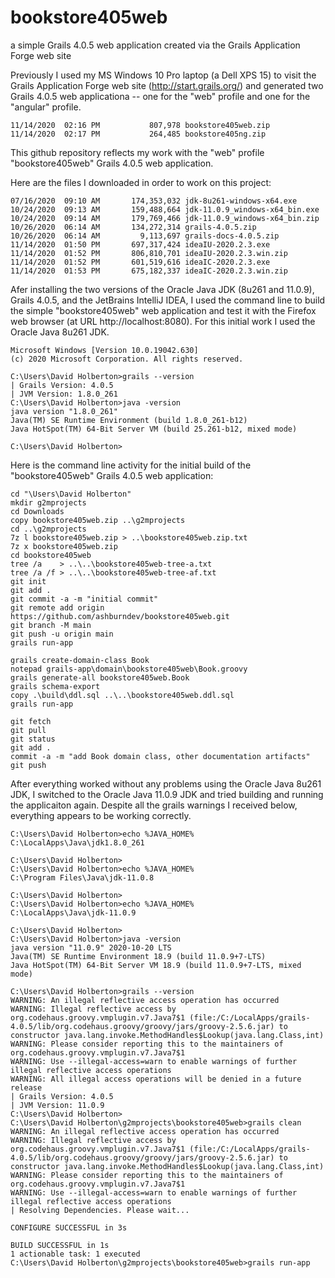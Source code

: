 # bookstore405web
a simple Grails 4.0.5 web application created via the Grails Application Forge web site

Previously I used my MS Windows 10 Pro laptop (a Dell XPS 15) to visit the Grails Application Forge web site (http://start.grails.org/) and generated 
two Grails 4.0.5 web applicationa -- one for the "web" profile and one for the "angular" profile.

```
11/14/2020  02:16 PM           807,978 bookstore405web.zip
11/14/2020  02:17 PM           264,485 bookstore405ng.zip
```

This github repository reflects my work with the "web" profile "bookstore405web" Grails 4.0.5 web application.

Here are the files I downloaded in order to work on this project:

```
07/16/2020  09:10 AM       174,353,032 jdk-8u261-windows-x64.exe
10/24/2020  09:13 AM       159,488,664 jdk-11.0.9_windows-x64_bin.exe
10/24/2020  09:14 AM       179,769,466 jdk-11.0.9_windows-x64_bin.zip
10/26/2020  06:14 AM       134,272,314 grails-4.0.5.zip
10/26/2020  06:14 AM         9,113,697 grails-docs-4.0.5.zip
11/14/2020  01:50 PM       697,317,424 ideaIU-2020.2.3.exe
11/14/2020  01:52 PM       806,810,701 ideaIU-2020.2.3.win.zip
11/14/2020  01:52 PM       601,519,616 ideaIC-2020.2.3.exe
11/14/2020  01:53 PM       675,182,337 ideaIC-2020.2.3.win.zip
```

Afer installing the two versions of the Oracle Java JDK (8u261 and 11.0.9), Grails 4.0.5, and the JetBrains IntelliJ IDEA, I used the command line to build 
the simple "bookstore405web" web application and test it with the Firefox web browser (at URL http://localhost:8080).  For this initial work I used the Oracle Java 8u261 JDK.

```
Microsoft Windows [Version 10.0.19042.630]
(c) 2020 Microsoft Corporation. All rights reserved.

C:\Users\David Holberton>grails --version
| Grails Version: 4.0.5
| JVM Version: 1.8.0_261
C:\Users\David Holberton>java -version
java version "1.8.0_261"
Java(TM) SE Runtime Environment (build 1.8.0_261-b12)
Java HotSpot(TM) 64-Bit Server VM (build 25.261-b12, mixed mode)

C:\Users\David Holberton>
```

Here is the command line activity for the initial build of the "bookstore405web" Grails 4.0.5 web application:

```
cd "\Users\David Holberton"
mkdir g2mprojects
cd Downloads
copy bookstore405web.zip ..\g2mprojects
cd ..\g2mprojects
7z l bookstore405web.zip > ..\bookstore405web.zip.txt
7z x bookstore405web.zip
cd bookstore405web
tree /a    > ..\..\bookstore405web-tree-a.txt
tree /a /f > ..\..\bookstore405web-tree-af.txt
git init
git add .
git commit -a -m "initial commit"
git remote add origin https://github.com/ashburndev/bookstore405web.git
git branch -M main
git push -u origin main
grails run-app

grails create-domain-class Book
notepad grails-app\domain\bookstore405web\Book.groovy
grails generate-all bookstore405web.Book
grails schema-export
copy .\build\ddl.sql ..\..\bookstore405web.ddl.sql
grails run-app

git fetch
git pull
git status
git add .
commit -a -m "add Book domain class, other documentation artifacts"
git push
```

After everything worked without any problems using the Oracle Java 8u261 JDK, I switched to the Oracle Java 11.0.9 JDK and tried building and running the applicaiton again. 
Despite all the grails warnings I received below, everything appears to be working correctly.

```
C:\Users\David Holberton>echo %JAVA_HOME%
C:\LocalApps\Java\jdk1.8.0_261

C:\Users\David Holberton>
C:\Users\David Holberton>echo %JAVA_HOME%
C:\Program Files\Java\jdk-11.0.8

C:\Users\David Holberton>
C:\Users\David Holberton>echo %JAVA_HOME%
C:\LocalApps\Java\jdk-11.0.9

C:\Users\David Holberton>
C:\Users\David Holberton>java -version
java version "11.0.9" 2020-10-20 LTS
Java(TM) SE Runtime Environment 18.9 (build 11.0.9+7-LTS)
Java HotSpot(TM) 64-Bit Server VM 18.9 (build 11.0.9+7-LTS, mixed mode)

C:\Users\David Holberton>grails --version
WARNING: An illegal reflective access operation has occurred
WARNING: Illegal reflective access by org.codehaus.groovy.vmplugin.v7.Java7$1 (file:/C:/LocalApps/grails-4.0.5/lib/org.codehaus.groovy/groovy/jars/groovy-2.5.6.jar) to constructor java.lang.invoke.MethodHandles$Lookup(java.lang.Class,int)
WARNING: Please consider reporting this to the maintainers of org.codehaus.groovy.vmplugin.v7.Java7$1
WARNING: Use --illegal-access=warn to enable warnings of further illegal reflective access operations
WARNING: All illegal access operations will be denied in a future release
| Grails Version: 4.0.5
| JVM Version: 11.0.9
C:\Users\David Holberton>
C:\Users\David Holberton\g2mprojects\bookstore405web>grails clean
WARNING: An illegal reflective access operation has occurred
WARNING: Illegal reflective access by org.codehaus.groovy.vmplugin.v7.Java7$1 (file:/C:/LocalApps/grails-4.0.5/lib/org.codehaus.groovy/groovy/jars/groovy-2.5.6.jar) to constructor java.lang.invoke.MethodHandles$Lookup(java.lang.Class,int)
WARNING: Please consider reporting this to the maintainers of org.codehaus.groovy.vmplugin.v7.Java7$1
WARNING: Use --illegal-access=warn to enable warnings of further illegal reflective access operations
| Resolving Dependencies. Please wait...

CONFIGURE SUCCESSFUL in 3s

BUILD SUCCESSFUL in 1s
1 actionable task: 1 executed
C:\Users\David Holberton\g2mprojects\bookstore405web>grails run-app
```

